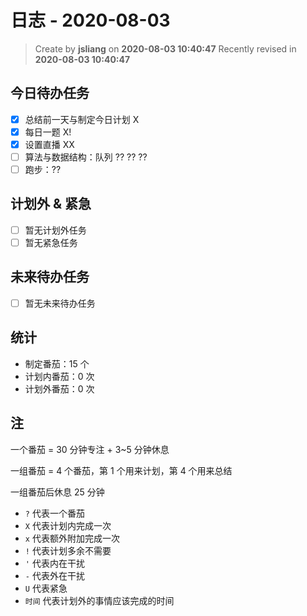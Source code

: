 日志 - 2020-08-03
===

> Create by **jsliang** on **2020-08-03 10:40:47**
> Recently revised in **2020-08-03 10:40:47**

## 今日待办任务

* [x] 总结前一天与制定今日计划 X
* [x] 每日一题 X!
* [x] 设置直播 XX
* [ ] 算法与数据结构：队列 ?? ?? ??
* [ ] 跑步：??

## 计划外 & 紧急

* [ ] 暂无计划外任务
* [ ] 暂无紧急任务

## 未来待办任务

* [ ] 暂无未来待办任务

## 统计

* 制定番茄：15 个
* 计划内番茄：0 次
* 计划外番茄：0 次

## 注

一个番茄 = 30 分钟专注 + 3~5 分钟休息

一组番茄 = 4 个番茄，第 1 个用来计划，第 4 个用来总结

一组番茄后休息 25 分钟

* `?` 代表一个番茄
* `X` 代表计划内完成一次
* `x` 代表额外附加完成一次
* `!` 代表计划多余不需要
* `'` 代表内在干扰
* `-` 代表外在干扰
* `U` 代表紧急
* `时间` 代表计划外的事情应该完成的时间
